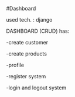 #Dashboard 




used tech. : django 


DASHBOARD (CRUD)  has:


-create customer 


-create products
 
 
 
 
-profile



-register system





-login and logout system

